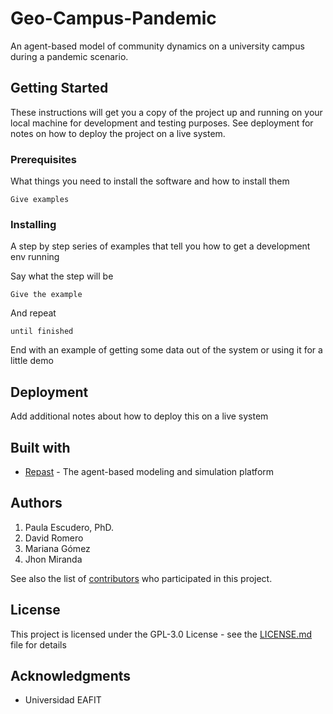 # Geo-Campus-Pandemic

An agent-based model of community dynamics on a university campus during a pandemic scenario.

## Getting Started

These instructions will get you a copy of the project up and running on your local machine for development and testing purposes. See deployment for notes on how to deploy the project on a live system.

### Prerequisites

What things you need to install the software and how to install them

```
Give examples
```

### Installing

A step by step series of examples that tell you how to get a development env running

Say what the step will be

```
Give the example
```

And repeat

```
until finished
```

End with an example of getting some data out of the system or using it for a little demo

## Deployment

Add additional notes about how to deploy this on a live system

## Built with

* [Repast](https://repast.github.io/) - The agent-based modeling and simulation platform

## Authors

1. Paula Escudero, PhD.
2. David Romero
3. Mariana Gómez
4. Jhon Miranda

See also the list of [contributors](https://github.com/dromero1/GeoCampusPandemic/contributors) who participated in this project.

## License

This project is licensed under the GPL-3.0 License - see the [LICENSE.md](LICENSE.md) file for details

## Acknowledgments

* Universidad EAFIT
